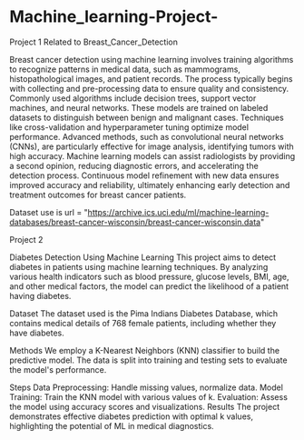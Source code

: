 # Machine_learning-Project-

Project 1
Related to Breast_Cancer_Detection

Breast cancer detection using machine learning involves training algorithms to recognize patterns in medical data, such as mammograms, histopathological images, and patient records. The process typically begins with collecting and pre-processing data to ensure quality and consistency. Commonly used algorithms include decision trees, support vector machines, and neural networks. These models are trained on labeled datasets to distinguish between benign and malignant cases. Techniques like cross-validation and hyperparameter tuning optimize model performance. Advanced methods, such as convolutional neural networks (CNNs), are particularly effective for image analysis, identifying tumors with high accuracy. Machine learning models can assist radiologists by providing a second opinion, reducing diagnostic errors, and accelerating the detection process. Continuous model refinement with new data ensures improved accuracy and reliability, ultimately enhancing early detection and treatment outcomes for breast cancer patients.

Dataset use is
url = "https://archive.ics.uci.edu/ml/machine-learning-databases/breast-cancer-wisconsin/breast-cancer-wisconsin.data"


Project 2

Diabetes Detection Using Machine Learning
This project aims to detect diabetes in patients using machine learning techniques. By analyzing various health indicators such as blood pressure, glucose levels, BMI, age, and other medical factors, the model can predict the likelihood of a patient having diabetes.

Dataset
The dataset used is the Pima Indians Diabetes Database, which contains medical details of 768 female patients, including whether they have diabetes.

Methods
We employ a K-Nearest Neighbors (KNN) classifier to build the predictive model. The data is split into training and testing sets to evaluate the model's performance.

Steps
Data Preprocessing: Handle missing values, normalize data.
Model Training: Train the KNN model with various values of k.
Evaluation: Assess the model using accuracy scores and visualizations.
Results
The project demonstrates effective diabetes prediction with optimal k values, highlighting the potential of ML in medical diagnostics.
